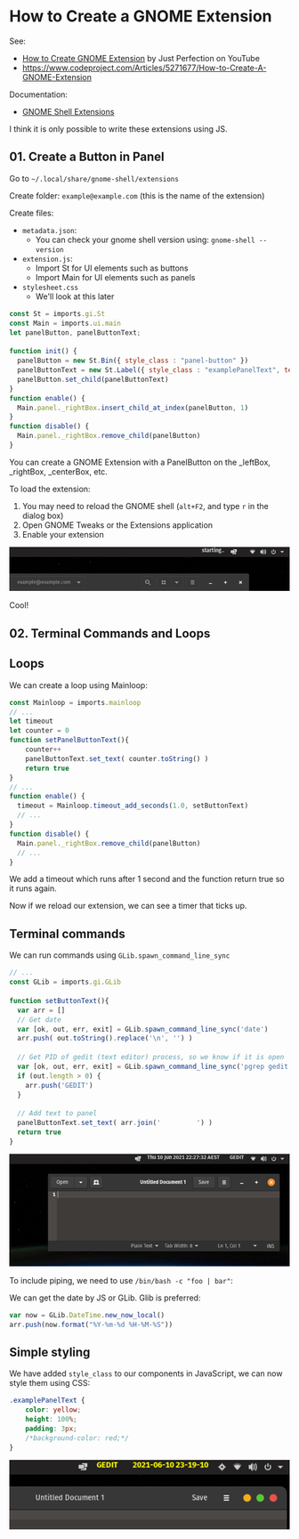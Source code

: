 # How to Create a GNOME Extension

See:
* [How to Create GNOME Extension](https://www.youtube.com/watch?v=iMyR5lJf7dU&list=PLr3kuDAFECjZhW-p56BoVB7SubdUHBVQT) by Just Perfection on YouTube
* https://www.codeproject.com/Articles/5271677/How-to-Create-A-GNOME-Extension

Documentation:
* [GNOME Shell Extensions](https://gjs.guide/extensions/)

I think it is only possible to write these extensions using JS.

## 01. Create a Button in Panel

Go to `~/.local/share/gnome-shell/extensions`

Create folder: `example@example.com` (this is the name of the extension)

Create files:
* `metadata.json`:
  * You can check your gnome shell version using: `gnome-shell --version`
* `extension.js`:
  * Import St for UI elements such as buttons
  * Import Main for UI elements such as panels
* `stylesheet.css`
  * We'll look at this later

```js
const St = imports.gi.St
const Main = imports.ui.main
let panelButton, panelButtonText;

function init() {
  panelButton = new St.Bin({ style_class : "panel-button" })
  panelButtonText = new St.Label({ style_class : "examplePanelText", text : "starting..." })
  panelButton.set_child(panelButtonText)
}
function enable() {
  Main.panel._rightBox.insert_child_at_index(panelButton, 1)
}
function disable() {
  Main.panel._rightBox.remove_child(panelButton)
}
```

You can create a GNOME Extension with a PanelButton on the _leftBox, _rightBox, _centerBox, etc.

To load the extension:
1. You may need to reload the GNOME shell (`alt+F2`, and type `r` in the dialog box)
2. Open GNOME Tweaks or the Extensions application
3. Enable your extension

![](img/2021-06-10-21-11-04.png)

Cool!

## 02. Terminal Commands and Loops

## Loops

We can create a loop using Mainloop:
```js
const Mainloop = imports.mainloop
// ...
let timeout
let counter = 0
function setPanelButtonText(){
    counter++
    panelButtonText.set_text( counter.toString() )
    return true
}
// ...
function enable() {
  timeout = Mainloop.timeout_add_seconds(1.0, setButtonText)
  // ...
}
function disable() {
  Main.panel._rightBox.remove_child(panelButton)
  // ...
}
```
We add a timeout which runs after 1 second and the function return true so it runs again.

Now if we reload our extension, we can see a timer that ticks up.

## Terminal commands

We can run commands using `GLib.spawn_command_line_sync`
```js
// ...
const GLib = imports.gi.GLib

function setButtonText(){
  var arr = []
  // Get date
  var [ok, out, err, exit] = GLib.spawn_command_line_sync('date')
  arr.push( out.toString().replace('\n', '') )

  // Get PID of gedit (text editor) process, so we know if it is open
  var [ok, out, err, exit] = GLib.spawn_command_line_sync('pgrep gedit')
  if (out.length > 0) {
    arr.push('GEDIT')
  }

  // Add text to panel
  panelButtonText.set_text( arr.join('         ') )
  return true
}
```

![](img/2021-06-10-22-27-41.png)

To include piping, we need to use `/bin/bash -c "foo | bar"`:

We can get the date by JS or GLib. Glib is preferred:
```js
var now = GLib.DateTime.new_now_local()
arr.push(now.format("%Y-%m-%d %H-%M-%S"))
```

## Simple styling

We have added `style_class` to our components in JavaScript, we can now style them using CSS:
```css
.examplePanelText {
    color: yellow;
    height: 100%;
    padding: 3px;
    /*background-color: red;*/
}
```

![](img/2021-06-10-23-19-16.png)